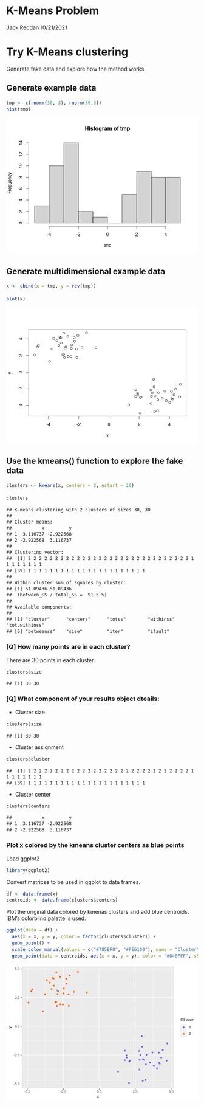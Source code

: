 K-Means Problem
================
Jack Reddan
10/21/2021

# Try K-Means clustering

Generate fake data and explore how the method works.

## Generate example data

``` r
tmp <- c(rnorm(30,-3), rnorm(30,3))
hist(tmp)
```

![](k_means_problem-Reddan_files/figure-gfm/unnamed-chunk-1-1.png)<!-- -->

## Generate multidimensional example data

``` r
x <- cbind(x = tmp, y = rev(tmp))

plot(x)
```

![](k_means_problem-Reddan_files/figure-gfm/unnamed-chunk-2-1.png)<!-- -->

## Use the kmeans() function to explore the fake data

``` r
clusters <- kmeans(x, centers = 2, nstart = 20)

clusters
```

    ## K-means clustering with 2 clusters of sizes 30, 30
    ## 
    ## Cluster means:
    ##           x         y
    ## 1  3.116737 -2.922568
    ## 2 -2.922568  3.116737
    ## 
    ## Clustering vector:
    ##  [1] 2 2 2 2 2 2 2 2 2 2 2 2 2 2 2 2 2 2 2 2 2 2 2 2 2 2 2 2 2 2 1 1 1 1 1 1 1 1
    ## [39] 1 1 1 1 1 1 1 1 1 1 1 1 1 1 1 1 1 1 1 1 1 1
    ## 
    ## Within cluster sum of squares by cluster:
    ## [1] 51.09436 51.09436
    ##  (between_SS / total_SS =  91.5 %)
    ## 
    ## Available components:
    ## 
    ## [1] "cluster"      "centers"      "totss"        "withinss"     "tot.withinss"
    ## [6] "betweenss"    "size"         "iter"         "ifault"

### \[Q\] How many points are in each cluster?

There are 30 points in each cluster.

``` r
clusters$size
```

    ## [1] 30 30

### \[Q\] What component of your results object dteails:

-   Cluster size

``` r
clusters$size
```

    ## [1] 30 30

-   Cluster assignment

``` r
clusters$cluster
```

    ##  [1] 2 2 2 2 2 2 2 2 2 2 2 2 2 2 2 2 2 2 2 2 2 2 2 2 2 2 2 2 2 2 1 1 1 1 1 1 1 1
    ## [39] 1 1 1 1 1 1 1 1 1 1 1 1 1 1 1 1 1 1 1 1 1 1

-   Cluster center

``` r
clusters$centers
```

    ##           x         y
    ## 1  3.116737 -2.922568
    ## 2 -2.922568  3.116737

### Plot x colored by the kmeans cluster centers as blue points

Load ggplot2

``` r
library(ggplot2)
```

Convert matrices to be used in ggplot to data frames.

``` r
df <- data.frame(x)
centroids <- data.frame(clusters$centers)
```

Plot the original data colored by kmenas clusters and add blue
centroids. IBM’s colorblind palette is used.

``` r
ggplot(data = df) +
  aes(x = x, y = y, color = factor(clusters$cluster)) +
  geom_point() +
  scale_color_manual(values = c("#785EF0", "#FE6100"), name = "Cluster") +
  geom_point(data = centroids, aes(x = x, y = y), color = "#648FFF", shape = 8)
```

![](k_means_problem-Reddan_files/figure-gfm/unnamed-chunk-10-1.png)<!-- -->
